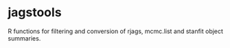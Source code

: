 jagstools
=========

R functions for filtering and conversion of rjags, mcmc.list and stanfit object summaries.